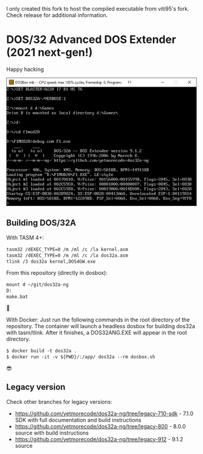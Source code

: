 I only created this fork to host the compiled executable from viti95's fork.
Check release for additional information.

# DOS/32 Advanced DOS Extender (2021 next-gen!)
 
Happy hacking

![dos32a next gen](doc/screenshot.png)

## Building DOS/32A

With TASM 4+:

```
tasm32 /dEXEC_TYPE=0 /m /ml /c /la kernel.asm
tasm32 /dEXEC_TYPE=0 /m /ml /c /la dos32a.asm
tlink /3 dos32a kernel,DOS4GW.exe
```

From this repository (directly in dosbox):

```
mount d ~/git/dos32a-ng
D:
make.bat
```

:monocle_face:

With Docker:
Just run the following commands in the root directory of the repository. The container will launch a headless dosbox for building dos32a with tasm/tlink. After it finishes, a DOS32ANG.EXE will appear in the root directory.

```
$ docker build -t dos32a .
$ docker run -it -v ${PWD}/:/app/ dos32a --rm dosbox.sh
```

:sunglasses:

## Legacy version

Check other branches for legacy versions:

* https://github.com/yetmorecode/dos32a-ng/tree/legacy-710-sdk - 7.1.0 SDK with full documentation and build instructions
* https://github.com/yetmorecode/dos32a-ng/tree/legacy-800 - 8.0.0 source with build instructions
* https://github.com/yetmorecode/dos32a-ng/tree/legacy-912 - 9.1.2 source 
